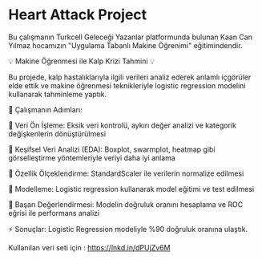 # Heart Attack Project
Bu çalışmanın Turkcell Geleceği Yazanlar platformunda bulunan Kaan Can Yılmaz hocamızın "Uygulama Tabanlı Makine Öğrenimi" eğitimindendir. 



💡 Makine Öğrenmesi ile Kalp Krizi Tahmini 💡

Bu projede, kalp hastalıklarıyla ilgili verileri analiz ederek anlamlı içgörüler elde ettik ve makine öğrenmesi teknikleriyle logistic regression modelini kullanarak tahminleme yaptık.

🚀 Çalışmanın Adımları:

🔹 Veri Ön İşleme: Eksik veri kontrolü, aykırı değer analizi ve kategorik değişkenlerin dönüştürülmesi

🔹 Keşifsel Veri Analizi (EDA): Boxplot, swarmplot, heatmap gibi görselleştirme yöntemleriyle veriyi daha iyi anlama

🔹 Özellik Ölçeklendirme: StandardScaler ile verilerin normalize edilmesi

🔹 Modelleme: Logistic regression kullanarak model eğitimi ve test edilmesi

🔹 Başarı Değerlendirmesi: Modelin doğruluk oranını hesaplama ve ROC eğrisi ile performans analizi



⚡ Sonuçlar: Logistic Regression modeliyle %90 doğruluk oranına ulaştık.


Kullanılan veri seti için  : https://lnkd.in/dPUjZv6M

